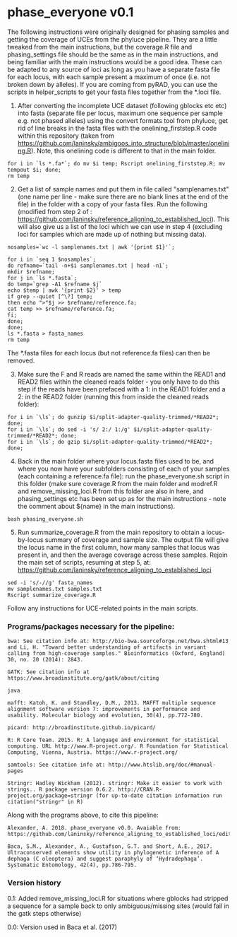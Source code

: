# phase_everyone v0.1
The following instructions were originally designed for phasing samples and getting the coverage of UCEs from the phyluce pipeline. They are a little tweaked from the main instructions, but the coverage.R file and phasing_settings file should be the same as in the main instructions, and being familiar with the main instructions would be a good idea. These can be adapted to any source of loci as long as you have a separate fasta file for each locus, with each sample present a maximum of once (i.e. not broken down by alleles). If you are coming from pyRAD, you can use the scripts in helper_scripts to get your fasta files together from the *.loci file.

1) After converting the incomplete UCE dataset (following gblocks etc etc) into fasta (separate file per locus, maximum one sequence per sample e.g. not phased alleles) using the convert formats tool from phyluce, get rid of line breaks in the fasta files with the onelining_firststep.R code within this repository (taken from https://github.com/laninsky/ambigoos_into_structure/blob/master/onelining.R). Note, this onelining code is different to that in the main folder.
```
for i in `ls *.fa*`; do mv $i temp; Rscript onelining_firststep.R; mv tempout $i; done;
rm temp
```
2) Get a list of sample names and put them in file called "samplenames.txt" (one name per line - make sure there are no blank lines at the end of the file) in the folder with a copy of your fasta files. Run the following (modified from step 2 of : https://github.com/laninsky/reference_aligning_to_established_loci). This will also give us a list of the loci which we can use in step 4 (excluding loci for samples which are made up of nothing but missing data).
```
nosamples=`wc -l samplenames.txt | awk '{print $1}'`;

for i in `seq 1 $nosamples`;
do refname=`tail -n+$i samplenames.txt | head -n1`;
mkdir $refname;
for j in `ls *.fasta`;
do temp=`grep -A1 $refname $j`
echo $temp | awk '{print $2}' > temp
if grep --quiet [^\?] temp;
then echo ">"$j >> $refname/reference.fa;
cat temp >> $refname/reference.fa;
fi;
done;
done;
ls *.fasta > fasta_names
rm temp
```
The *.fasta files for each locus (but not reference.fa files) can then be removed.

3) Make sure the F and R reads are named the same within the READ1 and READ2 files within the cleaned reads folder - you only have to do this step if the reads have been prefaced with a 1: in the READ1 folder and a 2: in the READ2 folder (running this from inside the cleaned reads folder):
```
for i in `\ls`; do gunzip $i/split-adapter-quality-trimmed/*READ2*; done;
for i in `\ls`; do sed -i 's/ 2:/ 1:/g' $i/split-adapter-quality-trimmed/*READ2*; done;
for i in `\ls`; do gzip $i/split-adapter-quality-trimmed/*READ2*; done;
```

4) Back in the main folder where your locus.fasta files used to be, and where you now have your subfolders consisting of each of your samples (each containing a reference.fa file): run the phase_everyone.sh script in this folder (make sure coverage.R from the main folder and modref.R and remove_missing_loci.R from this folder are also in here, and phasing_settings etc has been set up as for the main instructions - note the comment about ${name} in the main instructions).
```
bash phasing_everyone.sh
```

5) Run summarize_coverage.R from the main repository to obtain a locus-by-locus summary of coverage and sample size. The output file will give the locus name in the first column, how many samples that locus was present in, and then the average coverage across these samples. Rejoin the main set of scripts, resuming at step 5, at:
https://github.com/laninsky/reference_aligning_to_established_loci
```
sed -i 's/-//g' fasta_names
mv samplenames.txt samples.txt
Rscript summarize_coverage.R
```

Follow any instructions for UCE-related points in the main scripts.

### Programs/packages necessary for the pipeline:
```
bwa: See citation info at: http://bio-bwa.sourceforge.net/bwa.shtml#13 and Li, H. "Toward better understanding of artifacts in variant calling from high-coverage samples." Bioinformatics (Oxford, England) 30, no. 20 (2014): 2843.

GATK: See citation info at https://www.broadinstitute.org/gatk/about/citing

java

mafft: Katoh, K. and Standley, D.M., 2013. MAFFT multiple sequence alignment software version 7: improvements in performance and usability. Molecular biology and evolution, 30(4), pp.772-780.

picard: http://broadinstitute.github.io/picard/

R: R Core Team. 2015. R: A language and environment for statistical computing. URL http://www.R-project.org/. R Foundation for Statistical Computing, Vienna, Austria. https://www.r-project.org/

samtools: See citation info at: http://www.htslib.org/doc/#manual-pages

Stringr: Hadley Wickham (2012). stringr: Make it easier to work with strings.. R package version 0.6.2. http://CRAN.R-project.org/package=stringr (for up-to-date citation information run citation("stringr" in R)
```

Along with the programs above, to cite this pipeline:
```
Alexander, A. 2018. phase_everyone v0.0. Avaiable from: https://github.com/laninsky/reference_aligning_to_established_loci/edit/master/phase_everyone

Baca, S.M., Alexander, A., Gustafson, G.T. and Short, A.E., 2017. Ultraconserved elements show utility in phylogenetic inference of A dephaga (C oleoptera) and suggest paraphyly of ‘Hydradephaga’. Systematic Entomology, 42(4), pp.786-795.
```

### Version history  
0.1: Added remove_missing_loci.R for situations where gblocks had stripped a sequence for a sample back to only ambiguous/missing sites (would fail in the gatk steps otherwise)  

0.0: Version used in Baca et al. (2017)

